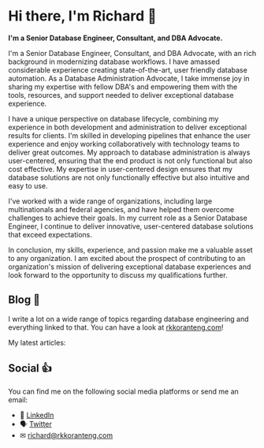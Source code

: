 # Hi there, I'm Richard 👋

<strong>I'm a Senior Database Engineer, Consultant, and DBA Advocate.</strong>

I'm a Senior Database Engineer, Consultant, and DBA Advocate, with an rich background in modernizing database workflows. I have amassed considerable experience creating state-of-the-art, user friendly database automation. As a Database Administration Advocate, I take immense joy in sharing my expertise with fellow DBA's and empowering them with the tools, resources, and support needed to deliver exceptional database experience.

I have a unique perspective on database lifecycle, combining my experience in both development and administration to deliver exceptional results for clients. I'm skilled in developing pipelines that enhance the user experience and enjoy working collaboratively with technology teams to deliver great outcomes. My approach to database administration is always user-centered, ensuring that the end product is not only functional but also cost effective. My expertise in user-centered design ensures that my database solutions are not only functionally effective but also intuitive and easy to use.

I've worked with a wide range of organizations, including large multinationals and federal agencies, and have helped them overcome challenges to achieve their goals. In my current role as a Senior Database Engineer, I continue to deliver innovative, user-centered database solutions that exceed expectations.

In conclusion, my skills, experience, and passion make me a valuable asset to any organization. I am excited about the prospect of contributing to an organization's mission of delivering exceptional database experiences and look forward to the opportunity to discuss my qualifications further.

## Blog 📝
I write a lot on a wide range of topics regarding database engineering and everything linked to that. You can have a look at [rkkoranteng.com](https://www.rkkoranteng.com)!

My latest articles:

## Social 👍
You can find me on the following social media platforms or send me an email:
* 👔  [LinkedIn](https://www.linkedin.com/in/richard-koranteng-20942a125?trk=prof-samename-name)
* 🗣  [Twitter](https://twitter.com/RKKoranteng)
* ✉  [richard@rkkoranteng.com](mailto:richard@rkkoranteng.com)
